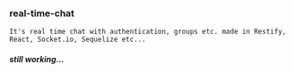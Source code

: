 ### real-time-chat
```
It's real time chat with authentication, groups etc. made in Restify, React, Socket.io, Sequelize etc...
```
##### still working...
